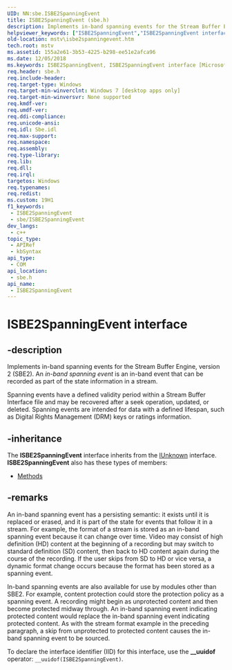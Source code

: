 ```yaml
---
UID: NN:sbe.ISBE2SpanningEvent
title: ISBE2SpanningEvent (sbe.h)
description: Implements in-band spanning events for the Stream Buffer Engine, version 2 (SBE2). An in-band spanning event is an in-band event that can be recorded as part of the state information in a stream.
helpviewer_keywords: ["ISBE2SpanningEvent","ISBE2SpanningEvent interface [Microsoft TV Technologies]","ISBE2SpanningEvent interface [Microsoft TV Technologies]","described","mstv.isbe2spanningevent","sbe/ISBE2SpanningEvent"]
old-location: mstv\isbe2spanningevent.htm
tech.root: mstv
ms.assetid: 155a2e61-3b53-4225-b298-ee51e2afca96
ms.date: 12/05/2018
ms.keywords: ISBE2SpanningEvent, ISBE2SpanningEvent interface [Microsoft TV Technologies], ISBE2SpanningEvent interface [Microsoft TV Technologies],described, mstv.isbe2spanningevent, sbe/ISBE2SpanningEvent
req.header: sbe.h
req.include-header: 
req.target-type: Windows
req.target-min-winverclnt: Windows 7 [desktop apps only]
req.target-min-winversvr: None supported
req.kmdf-ver: 
req.umdf-ver: 
req.ddi-compliance: 
req.unicode-ansi: 
req.idl: Sbe.idl
req.max-support: 
req.namespace: 
req.assembly: 
req.type-library: 
req.lib: 
req.dll: 
req.irql: 
targetos: Windows
req.typenames: 
req.redist: 
ms.custom: 19H1
f1_keywords:
 - ISBE2SpanningEvent
 - sbe/ISBE2SpanningEvent
dev_langs:
 - c++
topic_type:
 - APIRef
 - kbSyntax
api_type:
 - COM
api_location:
 - sbe.h
api_name:
 - ISBE2SpanningEvent
---
```


# ISBE2SpanningEvent interface


## -description

Implements in-band spanning events for the Stream Buffer Engine, version 2 (SBE2). An <i>in-band spanning event</i> is an in-band event  that can be recorded as part of the state information in a stream.

 Spanning events have a defined validity period within a Stream Buffer Interface file and may be recovered after a seek operation, updated, or deleted. Spanning events are intended for data with a defined lifespan, such as Digital Rights Management (DRM) keys or ratings information.

## -inheritance

The <b>ISBE2SpanningEvent</b> interface inherits from the <a href="/windows/desktop/api/unknwn/nn-unknwn-iunknown">IUnknown</a> interface. <b>ISBE2SpanningEvent</b> also has these types of members:
<ul>
<li><a href="https://docs.microsoft.com/">Methods</a></li>
</ul>

## -remarks

An in-band spanning event has a persisting semantic: it exists until it is replaced or erased, and it is part of the state for events that follow it in a stream. For example, the format of a stream is stored as an in-band spanning event because it can change over time. Video may consist of high definition (HD) content at the beginning of a recording but may switch to standard definition (SD) content, then back to HD content again during the course of the recording. If the user skips from SD to HD or vice versa, a dynamic format change occurs because the format has been stored as a spanning event.

In-band spanning events are also available for use by modules other than SBE2.  For example, content protection could store the protection policy as a spanning event. A recording might begin as unprotected content and then become protected midway through. An in-band spanning event indicating protected content would replace the in-band spanning event indicating protected content. As with the stream format example in the preceding paragraph, a skip from unprotected to protected content causes the in-band spanning event to be sourced.

To declare the interface identifier (IID) for this interface, use the <b>__uuidof</b> operator: <code>__uuidof(ISBE2SpanningEvent)</code>.

